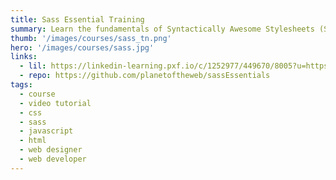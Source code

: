 ```yaml
---
title: Sass Essential Training
summary: Learn the fundamentals of Syntactically Awesome Stylesheets (Sass), a modern web development language that helps you write CSS better, faster, and with more advanced features.
thumb: '/images/courses/sass_tn.png'
hero: '/images/courses/sass.jpg'
links:
  - lil: https://linkedin-learning.pxf.io/c/1252977/449670/8005?u=https%3A%2F%2Fwww.linkedin.com%2Flearning%2Fsass-essential-training
  - repo: https://github.com/planetoftheweb/sassEssentials
tags:
  - course
  - video tutorial
  - css
  - sass
  - javascript
  - html
  - web designer
  - web developer
---
```

